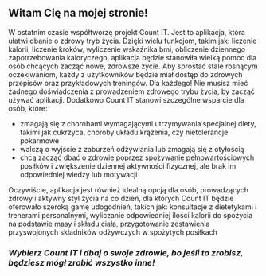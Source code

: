## Witam Cię na mojej stronie!
W ostatnim czasie współtworzę projekt Count IT.
Jest to aplikacja, która ułatwi dbanie o zdrowy tryb życia. Dzięki wielu funkcjom, takim jak: liczenie kalorii, liczenie kroków, wyliczenie wskaźnika bmi, obliczenie dziennego zapotrzebowania kaloryczego, aplikacja będzie stanowiła wielką pomoc dla osób chcących zacząć nowe, zdrowsze życie. Aby sprostać stale rosnącym oczekiwaniom, każdy z użytkowników będzie miał dostęp do zdrowych przepisów oraz przykładowych treningów.
Dla każdego! Nie musisz mieć żadnego doświadczenia z prowadzeniem zdrowego trybu życia, by zacząć używać aplikacji. Dodatkowo Count IT stanowi szczególne wsparcie dla osób, które:
+ zmagają się z chorobami wymagającymi utrzymywania specjalnej diety, takimi jak cukrzyca, choroby układu krążenia, czy nietolerancje pokarmowe
+ walczą o wyjście z zaburzeń odżywiania lub zmagają się z otyłością
+ chcą zacząć dbać o zdrowie poprzez spożywanie pełnowartościowych posiłków i zwiększenie dziennej aktywności fizycznej, ale brak im odpowiedniej wiedzy lub motywacji  


Oczywiście, aplikacja jest również idealną opcją dla osób, prowadzących zdrowy i aktywny styl życia na co dzień, dla których Count IT będzie oferowało szeroką gamę udogodnień, takich jak:
konsultacje z dietetykami i trenerami personalnymi, wyliczanie odpowiedniej ilości kalorii do spożycia na podstawie masy i składu ciała, przygotowanie zestawienia przyswojonych składników odżywczych w spożytych posiłkach

### _Wybierz Count IT i dbaj o swoje zdrowie, bo jeśli to zrobisz, będziesz mógł zrobić wszystko inne!_
